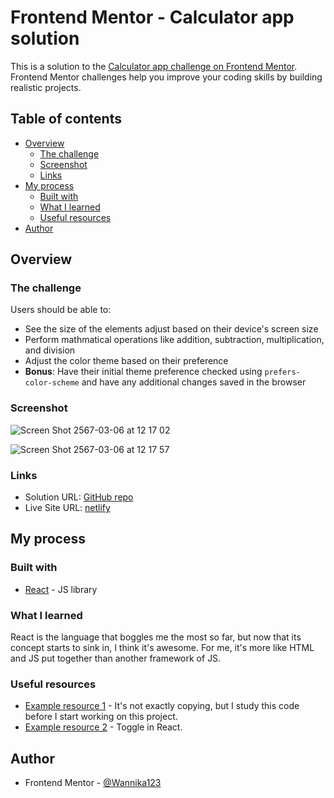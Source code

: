 # Frontend Mentor - Calculator app solution

This is a solution to the [Calculator app challenge on Frontend Mentor](https://www.frontendmentor.io/challenges/calculator-app-9lteq5N29). Frontend Mentor challenges help you improve your coding skills by building realistic projects. 

## Table of contents

- [Overview](#overview)
  - [The challenge](#the-challenge)
  - [Screenshot](#screenshot)
  - [Links](#links)
- [My process](#my-process)
  - [Built with](#built-with)
  - [What I learned](#what-i-learned)
  - [Useful resources](#useful-resources)
- [Author](#author)

## Overview

### The challenge

Users should be able to:

- See the size of the elements adjust based on their device's screen size
- Perform mathmatical operations like addition, subtraction, multiplication, and division
- Adjust the color theme based on their preference
- **Bonus**: Have their initial theme preference checked using `prefers-color-scheme` and have any additional changes saved in the browser

### Screenshot

![Screen Shot 2567-03-06 at 12 17 02](https://github.com/Wannika123/fem-react-calculator/assets/142564014/e3473539-bc13-4b1b-a097-370aa8a8862d)

![Screen Shot 2567-03-06 at 12 17 57](https://github.com/Wannika123/fem-react-calculator/assets/142564014/3787c6cf-25cb-461a-a8cb-ad138f62448e)


### Links

- Solution URL: [GitHub repo](https://github.com/Wannika123/fem-react-calculator)
- Live Site URL: [netlify](https://dynamic-dasik-f9024c.netlify.app/)

## My process

### Built with

- [React](https://reactjs.org/) - JS library

### What I learned

React is the language that boggles me the most so far, but now that its concept starts to sink in, I think it's awesome. For me, it's more like HTML and JS put together than another framework of JS.

### Useful resources

- [Example resource 1](https://codepen.io/freeCodeCamp/pen/wgGVVX) - It's not exactly copying, but I study this code before I start working on this project.
- [Example resource 2](https://dev.to/abbeyperini/toggle-dark-mode-in-react-28c9) - Toggle in React.

## Author

- Frontend Mentor - [@Wannika123](https://www.frontendmentor.io/profile/Wannika123)